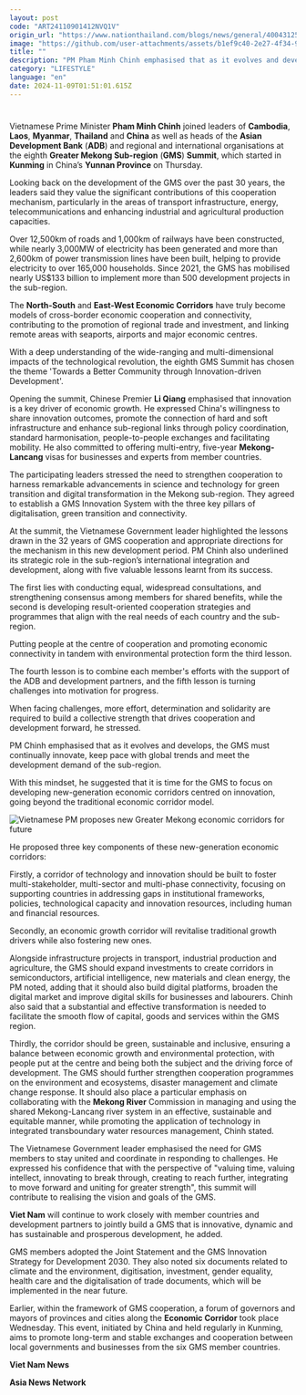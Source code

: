 ```yaml
---
layout: post
code: "ART24110901412NVQ1V"
origin_url: "https://www.nationthailand.com/blogs/news/general/40043125"
image: "https://github.com/user-attachments/assets/b1ef9c40-2e27-4f34-99b8-8ab8c45fffa0"
title: ""
description: "PM Pham Minh Chinh emphasised that as it evolves and develops, the Greater Mekong sub-region must continually innovate, keep pace with global trends and meet its demand for development."
category: "LIFESTYLE"
language: "en"
date: 2024-11-09T01:51:01.615Z
---
```


# 









Vietnamese Prime Minister **Pham Minh Chinh** joined leaders of **Cambodia**, **Laos**, **Myanmar**, **Thailand** and **China** as well as heads of the **Asian Development Bank** (**ADB**) and regional and international organisations at the eighth **Greater Mekong Sub-region** (**GMS**) **Summit**, which started in **Kunming** in China’s **Yunnan Province** on Thursday.

Looking back on the development of the GMS over the past 30 years, the leaders said they value the significant contributions of this cooperation mechanism, particularly in the areas of transport infrastructure, energy, telecommunications and enhancing industrial and agricultural production capacities.

Over 12,500km of roads and 1,000km of railways have been constructed, while nearly 3,000MW of electricity has been generated and more than 2,600km of power transmission lines have been built, helping to provide electricity to over 165,000 households. Since 2021, the GMS has mobilised nearly US$133 billion to implement more than 500 development projects in the sub-region.

The **North-South** and **East-West Economic Corridors** have truly become models of cross-border economic cooperation and connectivity, contributing to the promotion of regional trade and investment, and linking remote areas with seaports, airports and major economic centres.

With a deep understanding of the wide-ranging and multi-dimensional impacts of the technological revolution, the eighth GMS Summit has chosen the theme 'Towards a Better Community through Innovation-driven Development'.

Opening the summit, Chinese Premier **Li Qiang** emphasised that innovation is a key driver of economic growth. He expressed China's willingness to share innovation outcomes, promote the connection of hard and soft infrastructure and enhance sub-regional links through policy coordination, standard harmonisation, people-to-people exchanges and facilitating mobility. He also committed to offering multi-entry, five-year **Mekong-Lancang** visas for businesses and experts from member countries.

The participating leaders stressed the need to strengthen cooperation to harness remarkable advancements in science and technology for green transition and digital transformation in the Mekong sub-region. They agreed to establish a GMS Innovation System with the three key pillars of digitalisation, green transition and connectivity.

At the summit, the Vietnamese Government leader highlighted the lessons drawn in the 32 years of GMS cooperation and appropriate directions for the mechanism in this new development period. PM Chinh also underlined its strategic role in the sub-region’s international integration and development, along with five valuable lessons learnt from its success.

The first lies with conducting equal, widespread consultations, and strengthening consensus among members for shared benefits, while the second is developing result-oriented cooperation strategies and programmes that align with the real needs of each country and the sub-region.

Putting people at the centre of cooperation and promoting economic connectivity in tandem with environmental protection form the third lesson.

The fourth lesson is to combine each member's efforts with the support of the ADB and development partners, and the fifth lesson is turning challenges into motivation for progress.

When facing challenges, more effort, determination and solidarity are required to build a collective strength that drives cooperation and development forward, he stressed.

PM Chinh emphasised that as it evolves and develops, the GMS must continually innovate, keep pace with global trends and meet the development demand of the sub-region.

With this mindset, he suggested that it is time for the GMS to focus on developing new-generation economic corridors centred on innovation, going beyond the traditional economic corridor model.

  ![Vietnamese PM proposes new Greater Mekong economic corridors for future](https://github.com/user-attachments/assets/7edf2d92-c8fa-48e1-9ba8-fdb410dc7a44)

He proposed three key components of these new-generation economic corridors:

Firstly, a corridor of technology and innovation should be built to foster multi-stakeholder, multi-sector and multi-phase connectivity, focusing on supporting countries in addressing gaps in institutional frameworks, policies, technological capacity and innovation resources, including human and financial resources.

Secondly, an economic growth corridor will revitalise traditional growth drivers while also fostering new ones.

Alongside infrastructure projects in transport, industrial production and agriculture, the GMS should expand investments to create corridors in semiconductors, artificial intelligence, new materials and clean energy, the PM noted, adding that it should also build digital platforms, broaden the digital market and improve digital skills for businesses and labourers. Chinh also said that a substantial and effective transformation is needed to facilitate the smooth flow of capital, goods and services within the GMS region.

Thirdly, the corridor should be green, sustainable and inclusive, ensuring a balance between economic growth and environmental protection, with people put at the centre and being both the subject and the driving force of development. The GMS should further strengthen cooperation programmes on the environment and ecosystems, disaster management and climate change response. It should also place a particular emphasis on collaborating with the **Mekong River** Commission in managing and using the shared Mekong-Lancang river system in an effective, sustainable and equitable manner, while promoting the application of technology in integrated transboundary water resources management, Chinh stated.

The Vietnamese Government leader emphasised the need for GMS members to stay united and coordinate in responding to challenges. He expressed his confidence that with the perspective of "valuing time, valuing intellect, innovating to break through, creating to reach further, integrating to move forward and uniting for greater strength", this summit will contribute to realising the vision and goals of the GMS.

**Viet Nam** will continue to work closely with member countries and development partners to jointly build a GMS that is innovative, dynamic and has sustainable and prosperous development, he added.

GMS members adopted the Joint Statement and the GMS Innovation Strategy for Development 2030. They also noted six documents related to climate and the environment, digitisation, investment, gender equality, health care and the digitalisation of trade documents, which will be implemented in the near future.

Earlier, within the framework of GMS cooperation, a forum of governors and mayors of provinces and cities along the **Economic Corridor** took place Wednesday. This event, initiated by China and held regularly in Kunming, aims to promote long-term and stable exchanges and cooperation between local governments and businesses from the six GMS member countries.

**Viet Nam News**

**Asia News Network**